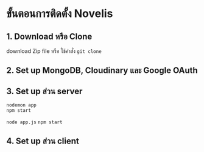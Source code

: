 # ขั้นตอนการติดตั้ง Novelis
## 1. Download หรือ Clone
download Zip file หรือ ใช้คำสั่ง `git clone`
## 2. Set up MongoDB, Cloudinary และ Google OAuth
## 3. Set up ส่วน server
```
nodemon app
npm start
```
`node app.js`
`npm start`
## 4. Set up ส่วน client
